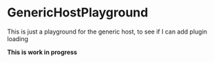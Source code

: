# GenericHostPlayground
This is just a playground for the generic host, to see if I can add plugin loading

**This is work in progress**
